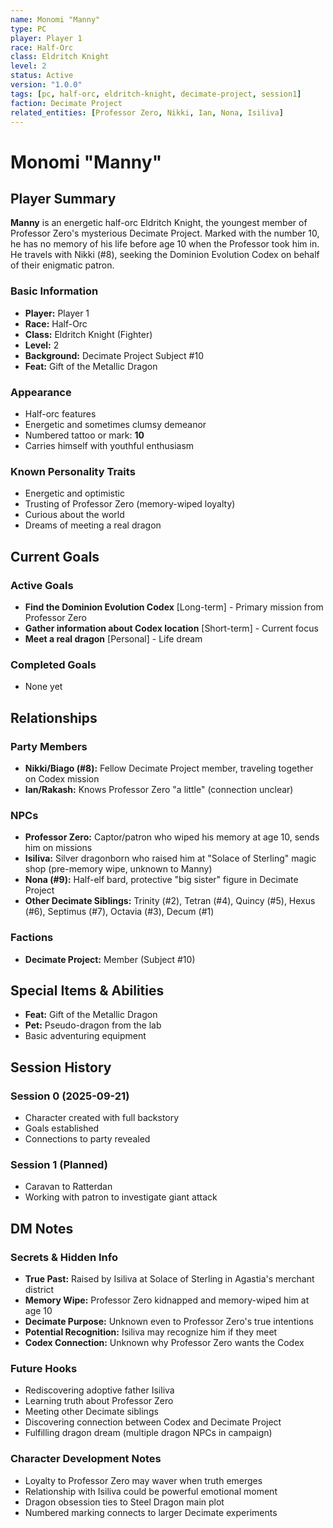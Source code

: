 ```yaml
---
name: Monomi "Manny"
type: PC
player: Player 1
race: Half-Orc
class: Eldritch Knight
level: 2
status: Active
version: "1.0.0"
tags: [pc, half-orc, eldritch-knight, decimate-project, session1]
faction: Decimate Project
related_entities: [Professor Zero, Nikki, Ian, Nona, Isiliva]
---
```


# Monomi "Manny"

## Player Summary

**Manny** is an energetic half-orc Eldritch Knight, the youngest member of Professor Zero's mysterious Decimate Project. Marked with the number 10, he has no memory of his life before age 10 when the Professor took him in. He travels with Nikki (#8), seeking the Dominion Evolution Codex on behalf of their enigmatic patron.

### Basic Information
- **Player:** Player 1
- **Race:** Half-Orc
- **Class:** Eldritch Knight (Fighter)
- **Level:** 2
- **Background:** Decimate Project Subject #10
- **Feat:** Gift of the Metallic Dragon

### Appearance
- Half-orc features
- Energetic and sometimes clumsy demeanor
- Numbered tattoo or mark: **10**
- Carries himself with youthful enthusiasm

### Known Personality Traits
- Energetic and optimistic
- Trusting of Professor Zero (memory-wiped loyalty)
- Curious about the world
- Dreams of meeting a real dragon

## Current Goals

### Active Goals
- **Find the Dominion Evolution Codex** [Long-term] - Primary mission from Professor Zero
- **Gather information about Codex location** [Short-term] - Current focus
- **Meet a real dragon** [Personal] - Life dream

### Completed Goals
- None yet

## Relationships

### Party Members
- **Nikki/Biago (#8):** Fellow Decimate Project member, traveling together on Codex mission
- **Ian/Rakash:** Knows Professor Zero "a little" (connection unclear)

### NPCs
- **Professor Zero:** Captor/patron who wiped his memory at age 10, sends him on missions
- **Isiliva:** Silver dragonborn who raised him at "Solace of Sterling" magic shop (pre-memory wipe, unknown to Manny)
- **Nona (#9):** Half-elf bard, protective "big sister" figure in Decimate Project
- **Other Decimate Siblings:** Trinity (#2), Tetran (#4), Quincy (#5), Hexus (#6), Septimus (#7), Octavia (#3), Decum (#1)

### Factions
- **Decimate Project:** Member (Subject #10)

## Special Items & Abilities
- **Feat:** Gift of the Metallic Dragon
- **Pet:** Pseudo-dragon from the lab
- Basic adventuring equipment

## Session History

### Session 0 (2025-09-21)
- Character created with full backstory
- Goals established
- Connections to party revealed

### Session 1 (Planned)
- Caravan to Ratterdan
- Working with patron to investigate giant attack

## DM Notes

### Secrets & Hidden Info
- **True Past:** Raised by Isiliva at Solace of Sterling in Agastia's merchant district
- **Memory Wipe:** Professor Zero kidnapped and memory-wiped him at age 10
- **Decimate Purpose:** Unknown even to Professor Zero's true intentions
- **Potential Recognition:** Isiliva may recognize him if they meet
- **Codex Connection:** Unknown why Professor Zero wants the Codex

### Future Hooks
- Rediscovering adoptive father Isiliva
- Learning truth about Professor Zero
- Meeting other Decimate siblings
- Discovering connection between Codex and Decimate Project
- Fulfilling dragon dream (multiple dragon NPCs in campaign)

### Character Development Notes
- Loyalty to Professor Zero may waver when truth emerges
- Relationship with Isiliva could be powerful emotional moment
- Dragon obsession ties to Steel Dragon main plot
- Numbered marking connects to larger Decimate experiments

